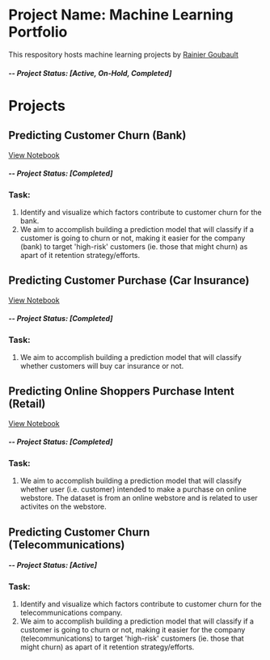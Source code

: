 # Project Name: Machine Learning Portfolio
This respository hosts machine learning projects by [Rainier Goubault](https://www.linkedin.com/in/rainiergoubault/)

##### -- Project Status: [Active, On-Hold, Completed]

# Projects

## Predicting Customer Churn (Bank) 
[View Notebook](https://nbviewer.org/github/rgoubault/ml_portfolio/blob/main/predict-customer-churn/notebook/CustomerChurn_Bank.ipynb)
##### -- Project Status: [Completed]
### Task:
1. Identify and visualize which factors contribute to customer churn for the bank.
2. We aim to accomplish building a prediction model that will classify if a customer is going to churn or not, making it easier for the company (bank) to target 'high-risk' customers (ie. those that might churn) as apart of it retention strategy/efforts.


## Predicting Customer Purchase (Car Insurance) 
[View Notebook](https://nbviewer.org/github/rgoubault/ml_portfolio/blob/main/predict-customer-purchase/notebook/CustomerPurchase_Insurance.ipynb)
##### -- Project Status: [Completed]
### Task:
1. We aim to accomplish building a prediction model that will classify whether customers will buy car insurance or not. 


## Predicting Online Shoppers Purchase Intent (Retail) 
[View Notebook](https://nbviewer.org/github/rgoubault/ml_portfolio/blob/main/predict-online-shoppers-purchase-intent/01-notebook/online-shoppers-purchase-intent.ipynb)
##### -- Project Status: [Completed]
### Task:
1. We aim to accomplish building a prediction model that will classify whether user (i.e. customer) intended to make a purchase on online webstore. The dataset is from an online webstore and is related to user activites on the webstore.


## Predicting Customer Churn (Telecommunications) 
##### -- Project Status: [Active]
### Task:
1. Identify and visualize which factors contribute to customer churn for the telecommunications company.
2. We aim to accomplish building a prediction model that will classify if a customer is going to churn or not, making it easier for the company (telecommunications) to target 'high-risk' customers (ie. those that might churn) as apart of it retention strategy/efforts.
